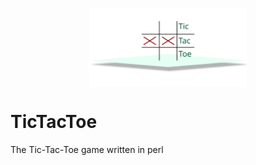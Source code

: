 <!--START-->

<p align="center">
  <img align="center" width="50%" src="images/logo.svg" alt="Logo">
</p>

<!--END-->

# TicTacToe
The Tic-Tac-Toe game written in perl
